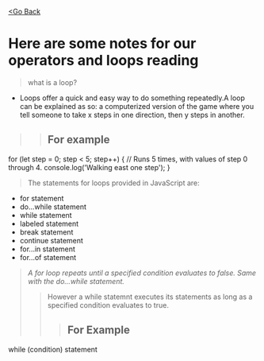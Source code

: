 [<Go Back](README.md)
# Here are some notes for our operators and loops reading

>what is a loop?
+ Loops offer a quick and easy way to do something repeatedly.A loop can be explained as so: a computerized version of the game where you tell someone to take x steps in one direction, then y steps in another.

>> ## For example 
 for (let step = 0; step < 5; step++) {
  // Runs 5 times, with values of step 0 through 4.
  console.log('Walking east one step');
}

> The statements for loops provided in JavaScript are:
+ for statement
+ do...while statement
+ while statement
+ labeled statement
+ break statement
+ continue statement
+ for...in statement
+ for...of statement

> *A for loop repeats until a specified condition evaluates to false. Same with the do...while statement.*
>> However a while statemnt executes its statements as long as a specified condition evaluates to true.
>>> ## For Example
while (condition)
  statement
